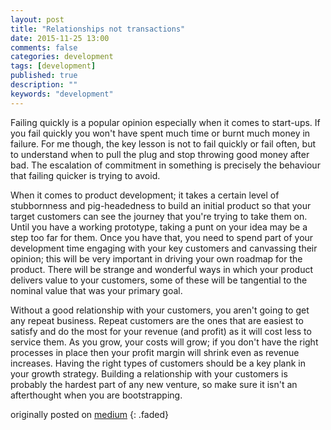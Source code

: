 ```yaml
---
layout: post
title: "Relationships not transactions"
date: 2015-11-25 13:00
comments: false
categories: development
tags: [development]
published: true
description: ""
keywords: "development"
---
```


Failing quickly is a popular opinion especially when it comes to start-ups. If you fail quickly you won't have spent much time or burnt much money in failure. For me though, the key lesson is not to fail quickly or fail often, but to understand when to pull the plug and stop throwing good money after bad. The escalation of commitment in something is precisely the behaviour that failing quicker is trying to avoid.

<!-- more -->

When it comes to product development; it takes a certain level of stubbornness and pig-headedness to build an initial product so that your target customers can see the journey that you're trying to take them on. Until you have a working prototype, taking a punt on your idea may be a step too far for them. Once you have that, you need to spend part of your development time engaging with your key customers and canvassing their opinion; this will be very important in driving your own roadmap for the product. There will be strange and wonderful ways in which your product delivers value to your customers, some of these will be tangential to the nominal value that was your primary goal.

Without a good relationship with your customers, you aren't going to get any repeat business. Repeat customers are the ones that are easiest to satisfy and do the most for your revenue (and profit) as it will cost less to service them. As you grow, your costs will grow; if you don't have the right processes in place then your profit margin will shrink even as revenue increases. Having the right types of customers should be a key plank in your growth strategy. Building a relationship with your customers is probably the hardest part of any new venture, so make sure it isn't an afterthought when you are bootstrapping.

originally posted on [medium](https://medium.com/order-from-ambiguity/relationships-not-transactions-4f3c67828253)
{: .faded}